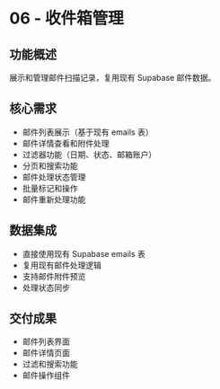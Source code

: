 # 06 - 收件箱管理

## 功能概述
展示和管理邮件扫描记录，复用现有 Supabase 邮件数据。

## 核心需求
- 邮件列表展示（基于现有 emails 表）
- 邮件详情查看和附件处理
- 过滤器功能（日期、状态、邮箱账户）
- 分页和搜索功能
- 邮件处理状态管理
- 批量标记和操作
- 邮件重新处理功能

## 数据集成
- 直接使用现有 Supabase emails 表
- 复用现有邮件处理逻辑
- 支持邮件附件预览
- 处理状态同步

## 交付成果
- 邮件列表界面
- 邮件详情页面
- 过滤和搜索功能
- 邮件操作组件